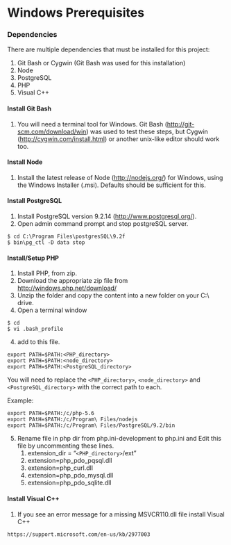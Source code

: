 Windows Prerequisites
=====================

### Dependencies
There are multiple dependencies that must be installed for this project:

1. Git Bash or Cygwin (Git Bash was used for this installation)
1. Node
1. PostgreSQL
1. PHP
1. Visual C++

#### Install Git Bash
1. You will need a terminal tool for Windows. Git Bash
   (http://git-scm.com/download/win) was used to test these steps, but Cygwin
   (http://cygwin.com/install.html) or another unix-like editor should work too.

#### Install Node
1. Install the latest release of Node (http://nodejs.org/) for Windows, using
   the Windows Installer (.msi). Defaults should be sufficient for this.

#### Install PostgreSQL
1. Install PostgreSQL version 9.2.14 (http://www.postgresql.org/).
1. Open admin command prompt and stop postgreSQL server.
```
$ cd C:\Program Files\postgresSQL\9.2f
$ bin\pg_ctl -D data stop
```

#### Install/Setup PHP
1. Install PHP, from zip.
  1. Download the appropriate zip file from http://windows.php.net/download/
  2. Unzip the folder and copy the content into a new folder on your C:\ drive.
  3. Open a terminal window
  ```
  $ cd
  $ vi .bash_profile
  ```
  4. add to this file.
  ```
  export PATH=$PATH:<PHP_directory>
  export PATH=$PATH:<node_directory>
  export PATH=$PATH:<PostgreSQL_directory>
  ```

  You will need to replace the `<PHP_directory>`, `<node_directory>` and
  `<PostgreSQL_directory>` with the correct path to each.

  Example:
  ```
  export PATH=$PATH:/c/php-5.6
  export PAtH=$PATH:/c/Program\ Files/nodejs
  export PATH=$PATH:/c/Program\ Files/PostgreSQL/9.2/bin
  ```

  5. Rename file in php dir from php.ini-development to php.ini and Edit this
     file by uncommenting these lines.
      1. extension_dir = “`<PHP_directory>`/ext”
      2. extension=php_pdo_pqsql.dll
      3. extension=php_curl.dll
      4. extension=php_pdo_mysql.dll
      5. extension=php_pdo_sqlite.dll
#### Install Visual C++
1. If you see an error message for a missing MSVCR110.dll file install Visual C++
```
https://support.microsoft.com/en-us/kb/2977003
```
